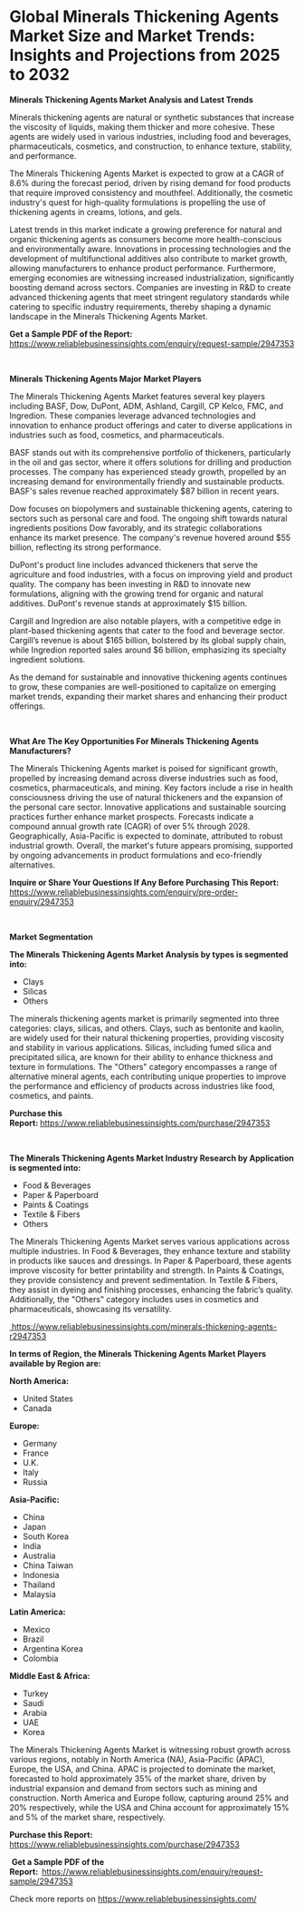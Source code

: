 <p><h1>Global Minerals Thickening Agents Market Size and Market Trends: Insights and Projections from 2025 to 2032</h1></p><p><strong>Minerals Thickening Agents Market Analysis and Latest Trends</strong></p>
<p><p>Minerals thickening agents are natural or synthetic substances that increase the viscosity of liquids, making them thicker and more cohesive. These agents are widely used in various industries, including food and beverages, pharmaceuticals, cosmetics, and construction, to enhance texture, stability, and performance.</p><p>The Minerals Thickening Agents Market is expected to grow at a CAGR of 8.6% during the forecast period, driven by rising demand for food products that require improved consistency and mouthfeel. Additionally, the cosmetic industry's quest for high-quality formulations is propelling the use of thickening agents in creams, lotions, and gels. </p><p>Latest trends in this market indicate a growing preference for natural and organic thickening agents as consumers become more health-conscious and environmentally aware. Innovations in processing technologies and the development of multifunctional additives also contribute to market growth, allowing manufacturers to enhance product performance. Furthermore, emerging economies are witnessing increased industrialization, significantly boosting demand across sectors. Companies are investing in R&D to create advanced thickening agents that meet stringent regulatory standards while catering to specific industry requirements, thereby shaping a dynamic landscape in the Minerals Thickening Agents Market.</p></p>
<p><strong>Get a Sample PDF of the Report:&nbsp;</strong> <a href="https://www.reliablebusinessinsights.com/enquiry/request-sample/2947353?utm_campaign=2738&utm_medium=2&utm_source=Github&utm_content=ia&utm_term=12032025&utm_id=minerals-thickening-agents">https://www.reliablebusinessinsights.com/enquiry/request-sample/2947353</a></p>
<p>&nbsp;</p>
<p><strong>Minerals Thickening Agents Major Market Players</strong></p>
<p><p>The Minerals Thickening Agents Market features several key players including BASF, Dow, DuPont, ADM, Ashland, Cargill, CP Kelco, FMC, and Ingredion. These companies leverage advanced technologies and innovation to enhance product offerings and cater to diverse applications in industries such as food, cosmetics, and pharmaceuticals.</p><p>BASF stands out with its comprehensive portfolio of thickeners, particularly in the oil and gas sector, where it offers solutions for drilling and production processes. The company has experienced steady growth, propelled by an increasing demand for environmentally friendly and sustainable products. BASF's sales revenue reached approximately $87 billion in recent years.</p><p>Dow focuses on biopolymers and sustainable thickening agents, catering to sectors such as personal care and food. The ongoing shift towards natural ingredients positions Dow favorably, and its strategic collaborations enhance its market presence. The company's revenue hovered around $55 billion, reflecting its strong performance.</p><p>DuPont's product line includes advanced thickeners that serve the agriculture and food industries, with a focus on improving yield and product quality. The company has been investing in R&D to innovate new formulations, aligning with the growing trend for organic and natural additives. DuPont's revenue stands at approximately $15 billion.</p><p>Cargill and Ingredion are also notable players, with a competitive edge in plant-based thickening agents that cater to the food and beverage sector. Cargill’s revenue is about $165 billion, bolstered by its global supply chain, while Ingredion reported sales around $6 billion, emphasizing its specialty ingredient solutions.</p><p>As the demand for sustainable and innovative thickening agents continues to grow, these companies are well-positioned to capitalize on emerging market trends, expanding their market shares and enhancing their product offerings.</p></p>
<p>&nbsp;</p>
<p><strong>What Are The Key Opportunities For Minerals Thickening Agents Manufacturers?</strong></p>
<p><p>The Minerals Thickening Agents market is poised for significant growth, propelled by increasing demand across diverse industries such as food, cosmetics, pharmaceuticals, and mining. Key factors include a rise in health consciousness driving the use of natural thickeners and the expansion of the personal care sector. Innovative applications and sustainable sourcing practices further enhance market prospects. Forecasts indicate a compound annual growth rate (CAGR) of over 5% through 2028. Geographically, Asia-Pacific is expected to dominate, attributed to robust industrial growth. Overall, the market's future appears promising, supported by ongoing advancements in product formulations and eco-friendly alternatives.</p></p>
<p><strong>Inquire or Share Your Questions If Any Before Purchasing This Report:</strong> <a href="https://www.reliablebusinessinsights.com/enquiry/pre-order-enquiry/2947353?utm_campaign=2738&utm_medium=2&utm_source=Github&utm_content=ia&utm_term=12032025&utm_id=minerals-thickening-agents">https://www.reliablebusinessinsights.com/enquiry/pre-order-enquiry/2947353</a></p>
<p>&nbsp;</p>
<p><strong>Market Segmentation</strong></p>
<p><strong>The Minerals Thickening Agents Market Analysis by types is segmented into:</strong></p>
<p><ul><li>Clays</li><li>Silicas</li><li>Others</li></ul></p>
<p><p>The minerals thickening agents market is primarily segmented into three categories: clays, silicas, and others. Clays, such as bentonite and kaolin, are widely used for their natural thickening properties, providing viscosity and stability in various applications. Silicas, including fumed silica and precipitated silica, are known for their ability to enhance thickness and texture in formulations. The "Others" category encompasses a range of alternative mineral agents, each contributing unique properties to improve the performance and efficiency of products across industries like food, cosmetics, and paints.</p></p>
<p><strong>Purchase this Report:&nbsp;</strong><a href="https://www.reliablebusinessinsights.com/purchase/2947353?utm_campaign=2738&utm_medium=2&utm_source=Github&utm_content=ia&utm_term=12032025&utm_id=minerals-thickening-agents">https://www.reliablebusinessinsights.com/purchase/2947353</a></p>
<p>&nbsp;</p>
<p><strong>The Minerals Thickening Agents Market Industry Research by Application is segmented into:</strong></p>
<p><ul><li>Food & Beverages</li><li>Paper & Paperboard</li><li>Paints & Coatings</li><li>Textile & Fibers</li><li>Others</li></ul></p>
<p><p>The Minerals Thickening Agents Market serves various applications across multiple industries. In Food & Beverages, they enhance texture and stability in products like sauces and dressings. In Paper & Paperboard, these agents improve viscosity for better printability and strength. In Paints & Coatings, they provide consistency and prevent sedimentation. In Textile & Fibers, they assist in dyeing and finishing processes, enhancing the fabric’s quality. Additionally, the "Others" category includes uses in cosmetics and pharmaceuticals, showcasing its versatility.</p></p>
<p><a href="https://www.reliablebusinessinsights.com/minerals-thickening-agents-r2947353?utm_campaign=2738&utm_medium=2&utm_source=Github&utm_content=ia&utm_term=12032025&utm_id=minerals-thickening-agents">&nbsp;https://www.reliablebusinessinsights.com/minerals-thickening-agents-r2947353</a></p>
<p><strong>In terms of Region, the Minerals Thickening Agents Market Players available by Region are:</strong></p>
<p>
    <p> <strong> North America: </strong>
        <ul>
            <li>United States</li>
            <li>Canada</li>
        </ul>
        </p> 
    <p> <strong> Europe: </strong>
        <ul>
            <li>Germany</li>
            <li>France</li>
            <li>U.K.</li>
            <li>Italy</li>
            <li>Russia</li>
        </ul>
        </p> 
    <p> <strong> Asia-Pacific: </strong>
        <ul>
            <li>China</li>
            <li>Japan</li>
            <li>South Korea</li>
            <li>India</li>
            <li>Australia</li>
            <li>China Taiwan</li>
            <li>Indonesia</li>
            <li>Thailand</li>
            <li>Malaysia</li>
        </ul>
        </p> 
    <p> <strong> Latin America: </strong>
        <ul>
            <li>Mexico</li>
            <li>Brazil</li>
            <li>Argentina Korea</li>
            <li>Colombia</li>
        </ul>
        </p> 
    <p> <strong> Middle East & Africa: </strong>
        <ul>
            <li>Turkey</li>
            <li>Saudi</li>
            <li>Arabia</li>
            <li>UAE</li>
            <li>Korea</li>
        </ul>
    </p>
    </p>
<p><p>The Minerals Thickening Agents Market is witnessing robust growth across various regions, notably in North America (NA), Asia-Pacific (APAC), Europe, the USA, and China. APAC is projected to dominate the market, forecasted to hold approximately 35% of the market share, driven by industrial expansion and demand from sectors such as mining and construction. North America and Europe follow, capturing around 25% and 20% respectively, while the USA and China account for approximately 15% and 5% of the market share, respectively.</p></p>
<p><strong>Purchase this Report: </strong><a href="https://www.reliablebusinessinsights.com/purchase/2947353?utm_campaign=2738&utm_medium=2&utm_source=Github&utm_content=ia&utm_term=12032025&utm_id=minerals-thickening-agents">https://www.reliablebusinessinsights.com/purchase/2947353</a></p>
<p>&nbsp;<strong>Get a Sample PDF of the Report:&nbsp;&nbsp;</strong><a href="https://www.reliablebusinessinsights.com/enquiry/request-sample/2947353?utm_campaign=2738&utm_medium=2&utm_source=Github&utm_content=ia&utm_term=12032025&utm_id=minerals-thickening-agents">https://www.reliablebusinessinsights.com/enquiry/request-sample/2947353</a></p>
<p><strong></strong></p>
<p>Check more reports on <a href="https://www.reliablebusinessinsights.com/?utm_campaign=2738&utm_medium=2&utm_source=Github&utm_content=ia&utm_term=12032025&utm_id=minerals-thickening-agents">https://www.reliablebusinessinsights.com/</a></p>